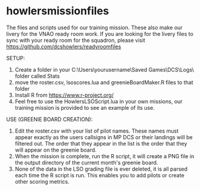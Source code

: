 # howlersmissionfiles
The files and scripts used for our training mission.  These also make our livery for the VNAO ready room work.  If you are looking for the livery files to sync with your ready room for the squadron, please visit https://github.com/dcshowlers/readyroomfiles

SETUP:
1.  Create a folder in your C:\Users\yourusername\Saved Games\DCS\Logs\ folder called Stats
2.  move the roster.csv, lsoscores.lua and greenieBoardMaker.R files to that folder
3.  Install R from https://www.r-project.org/
4.  Feel free to use the HowlersLSOScript.lua in your own missions, our training mission is provided to see an example of its use.

USE (GREENIE BOARD CREATION):
1.  Edit the roster.csv with your list of pilot names.  These names must appear exactly as the users callsigns in MP DCS or their landings will be filtered out.  The order that they appear in the list is the order that they will appear on the greenie board.
2.  When the mission is complete, run the R script, it will create a PNG file in the output directory of the current month's greenie board.  
3.  None of the data in the LSO grading file is ever deleted, it is all parsed each time the R script is run.  This enables you to add pilots or create other scoring metrics.
